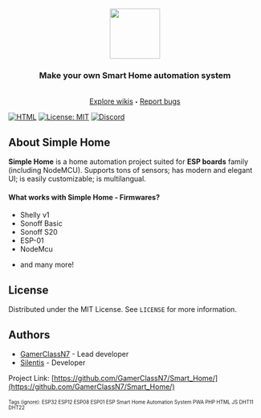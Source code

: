 <!-- LOGO -->
<br />
<p align="center">
  <a href="https://github.com/GamerClassN7/Smart_Home">
    <img src="https://avatars3.githubusercontent.com/u/62661800?s=200&v=4" height="100" width="100">
  </a>
  <h3 align="center">Make your own Smart Home automation system</h3>
  <p align="center">
    <br>
    <a href="https://github.com/GamerClassN7/Smart_Home">Explore wikis</a>
    <sub><sup>•</sub></sup>
    <a href="https://github.com/GamerClassN7/Smart_Home">Report bugs</a>
    <br>
  </p>
</p>


[![HTML](https://img.shields.io/badge/HTML-blue.svg)](https://github.com/GamerClassN7/Smart_Home/search?l=html)
[![License: MIT](https://img.shields.io/badge/License-MIT-yellow.svg)](https://opensource.org/licenses/MIT)
[![Discord](https://img.shields.io/discord/604697675430101003.svg?color=Blue&label=Discord&logo=Discord)](https://discord.gg/XJpT3UQ)

<!-- ABOUT THE PROJECT -->
## About Simple Home

**Simple Home** is a home automation project suited for **ESP boards** family (including NodeMCU). Supports tons of sensors; has modern and elegant UI; is easily customizable; is multilangual.

#### What works with Simple Home - Firmwares?

- Shelly v1
- Sonoff Basic
- Sonoff S20
- ESP-01
- NodeMcu

* and many more!

<!-- LICENSE -->
## License
Distributed under the MIT License. See `LICENSE` for more information.

<!-- AUTHORS -->
## Authors
* [GamerClassN7](https://github.com/GamerClassN7) - Lead developer
* [Silentis](https://github.com/Silentis) - Developer

Project Link: [https://github.com/GamerClassN7/Smart_Home/](https://github.com/GamerClassN7/Smart_Home/) <br> <br>
<sup><sub>Tags (ignore): ESP32 ESP12 ESP08 ESP01 ESP Smart Home Automation System PWA PHP HTML JS DHT11 DHT22